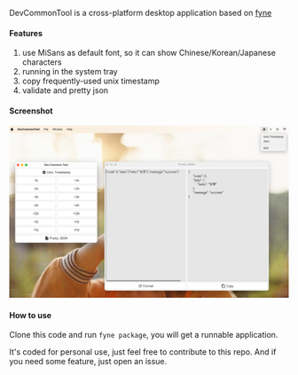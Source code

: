 DevCommonTool is a cross-platform desktop application based on [fyne](https://github.com/fyne-io/fyne)

#### Features
1. use MiSans as default font, so it can show Chinese/Korean/Japanese characters
2. running in the system tray
3. copy frequently-used unix timestamp
4. validate and pretty json

#### Screenshot     
![app.png](https://github.com/d4x1/DevCommonTool/blob/master/screenshot/app.png)

#### How to use
Clone this code and run `fyne package`, you will get a runnable application.

It's coded for personal use, just feel free to contribute to this repo. And if you need some feature, just open an issue. 